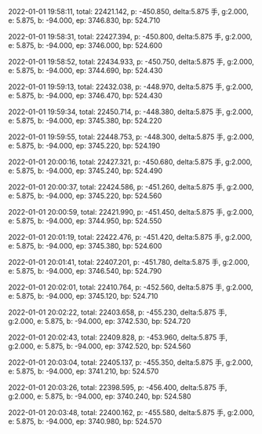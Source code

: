 2022-01-01 19:58:11, total: 22421.142, p: -450.850, delta:5.875 手, g:2.000, e: 5.875, b: -94.000, ep: 3746.830, bp: 524.710

2022-01-01 19:58:31, total: 22427.394, p: -450.800, delta:5.875 手, g:2.000, e: 5.875, b: -94.000, ep: 3746.000, bp: 524.600

2022-01-01 19:58:52, total: 22434.933, p: -450.750, delta:5.875 手, g:2.000, e: 5.875, b: -94.000, ep: 3744.690, bp: 524.430

2022-01-01 19:59:13, total: 22432.038, p: -448.970, delta:5.875 手, g:2.000, e: 5.875, b: -94.000, ep: 3746.470, bp: 524.430

2022-01-01 19:59:34, total: 22450.714, p: -448.380, delta:5.875 手, g:2.000, e: 5.875, b: -94.000, ep: 3745.380, bp: 524.220

2022-01-01 19:59:55, total: 22448.753, p: -448.300, delta:5.875 手, g:2.000, e: 5.875, b: -94.000, ep: 3745.220, bp: 524.190

2022-01-01 20:00:16, total: 22427.321, p: -450.680, delta:5.875 手, g:2.000, e: 5.875, b: -94.000, ep: 3745.240, bp: 524.490

2022-01-01 20:00:37, total: 22424.586, p: -451.260, delta:5.875 手, g:2.000, e: 5.875, b: -94.000, ep: 3745.220, bp: 524.560

2022-01-01 20:00:59, total: 22421.990, p: -451.450, delta:5.875 手, g:2.000, e: 5.875, b: -94.000, ep: 3744.950, bp: 524.550

2022-01-01 20:01:19, total: 22422.476, p: -451.420, delta:5.875 手, g:2.000, e: 5.875, b: -94.000, ep: 3745.380, bp: 524.600

2022-01-01 20:01:41, total: 22407.201, p: -451.780, delta:5.875 手, g:2.000, e: 5.875, b: -94.000, ep: 3746.540, bp: 524.790

2022-01-01 20:02:01, total: 22410.764, p: -452.560, delta:5.875 手, g:2.000, e: 5.875, b: -94.000, ep: 3745.120, bp: 524.710

2022-01-01 20:02:22, total: 22403.658, p: -455.230, delta:5.875 手, g:2.000, e: 5.875, b: -94.000, ep: 3742.530, bp: 524.720

2022-01-01 20:02:43, total: 22409.828, p: -453.960, delta:5.875 手, g:2.000, e: 5.875, b: -94.000, ep: 3742.520, bp: 524.560

2022-01-01 20:03:04, total: 22405.137, p: -455.350, delta:5.875 手, g:2.000, e: 5.875, b: -94.000, ep: 3741.210, bp: 524.570

2022-01-01 20:03:26, total: 22398.595, p: -456.400, delta:5.875 手, g:2.000, e: 5.875, b: -94.000, ep: 3740.240, bp: 524.580

2022-01-01 20:03:48, total: 22400.162, p: -455.580, delta:5.875 手, g:2.000, e: 5.875, b: -94.000, ep: 3740.980, bp: 524.570
